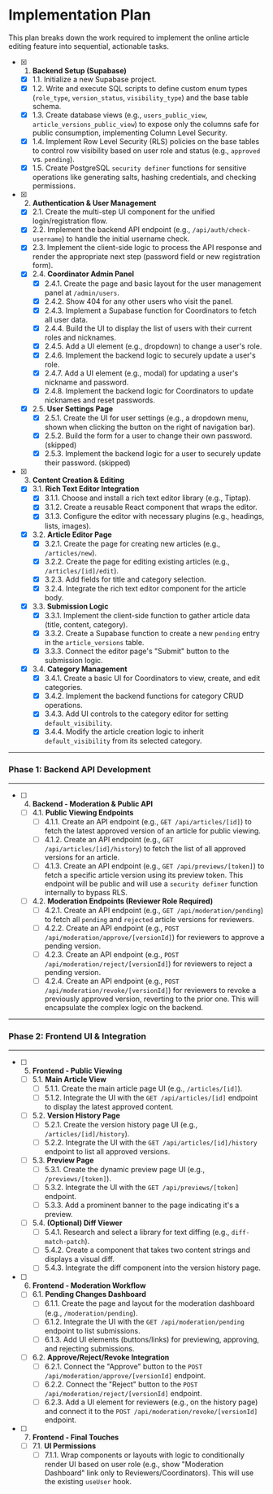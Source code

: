 # Implementation Plan

This plan breaks down the work required to implement the online article editing feature into sequential, actionable tasks.

- [x] 1. **Backend Setup (Supabase)**
  - [x] 1.1. Initialize a new Supabase project.
  - [x] 1.2. Write and execute SQL scripts to define custom enum types (`role_type`, `version_status`, `visibility_type`) and the base table schema.
  - [x] 1.3. Create database views (e.g., `users_public_view`, `article_versions_public_view`) to expose only the columns safe for public consumption, implementing Column Level Security.
  - [x] 1.4. Implement Row Level Security (RLS) policies on the base tables to control row visibility based on user role and status (e.g., `approved` vs. `pending`).
  - [x] 1.5. Create PostgreSQL `security definer` functions for sensitive operations like generating salts, hashing credentials, and checking permissions.

- [x] 2. **Authentication & User Management**
  - [x] 2.1. Create the multi-step UI component for the unified login/registration flow.
  - [x] 2.2. Implement the backend API endpoint (e.g., `/api/auth/check-username`) to handle the initial username check.
  - [x] 2.3. Implement the client-side logic to process the API response and render the appropriate next step (password field or new registration form).
  - [x] 2.4. **Coordinator Admin Panel**
    - [x] 2.4.1. Create the page and basic layout for the user management panel at `/admin/users`.
    - [x] 2.4.2. Show 404 for any other users who visit the panel.
    - [x] 2.4.3. Implement a Supabase function for Coordinators to fetch all user data.
    - [x] 2.4.4. Build the UI to display the list of users with their current roles and nicknames.
    - [x] 2.4.5. Add a UI element (e.g., dropdown) to change a user's role.
    - [x] 2.4.6. Implement the backend logic to securely update a user's role.
    - [x] 2.4.7. Add a UI element (e.g., modal) for updating a user's nickname and password.
    - [x] 2.4.8. Implement the backend logic for Coordinators to update nicknames and reset passwords.
  - [x] 2.5. **User Settings Page**
    - [x] 2.5.1. Create the UI for user settings (e.g., a dropdown menu, shown when clicking the button on the right of navigation bar).
    - [x] 2.5.2. Build the form for a user to change their own password. (skipped)
    - [x] 2.5.3. Implement the backend logic for a user to securely update their password. (skipped)

- [x] 3. **Content Creation & Editing**
  - [x] 3.1. **Rich Text Editor Integration**
    - [x] 3.1.1. Choose and install a rich text editor library (e.g., Tiptap).
    - [x] 3.1.2. Create a reusable React component that wraps the editor.
    - [x] 3.1.3. Configure the editor with necessary plugins (e.g., headings, lists, images).
  - [x] 3.2. **Article Editor Page**
    - [x] 3.2.1. Create the page for creating new articles (e.g., `/articles/new`).
    - [x] 3.2.2. Create the page for editing existing articles (e.g., `/articles/[id]/edit`).
    - [x] 3.2.3. Add fields for title and category selection.
    - [x] 3.2.4. Integrate the rich text editor component for the article body.
  - [x] 3.3. **Submission Logic**
    - [x] 3.3.1. Implement the client-side function to gather article data (title, content, category).
    - [x] 3.3.2. Create a Supabase function to create a new `pending` entry in the `article_versions` table.
    - [x] 3.3.3. Connect the editor page's "Submit" button to the submission logic.
  - [x] 3.4. **Category Management**
    - [x] 3.4.1. Create a basic UI for Coordinators to view, create, and edit categories.
    - [x] 3.4.2. Implement the backend functions for category CRUD operations.
    - [x] 3.4.3. Add UI controls to the category editor for setting `default_visibility`.
    - [x] 3.4.4. Modify the article creation logic to inherit `default_visibility` from its selected category.

---

### Phase 1: Backend API Development

---

- [ ] 4. **Backend - Moderation & Public API**
  - [ ] 4.1. **Public Viewing Endpoints**
    - [ ] 4.1.1. Create an API endpoint (e.g., `GET /api/articles/[id]`) to fetch the latest approved version of an article for public viewing.
    - [ ] 4.1.2. Create an API endpoint (e.g., `GET /api/articles/[id]/history`) to fetch the list of all approved versions for an article.
    - [ ] 4.1.3. Create an API endpoint (e.g., `GET /api/previews/[token]`) to fetch a specific article version using its preview token. This endpoint will be public and will use a `security definer` function internally to bypass RLS.
  - [ ] 4.2. **Moderation Endpoints (Reviewer Role Required)**
    - [ ] 4.2.1. Create an API endpoint (e.g., `GET /api/moderation/pending`) to fetch all `pending` and `rejected` article versions for reviewers.
    - [ ] 4.2.2. Create an API endpoint (e.g., `POST /api/moderation/approve/[versionId]`) for reviewers to approve a pending version.
    - [ ] 4.2.3. Create an API endpoint (e.g., `POST /api/moderation/reject/[versionId]`) for reviewers to reject a pending version.
    - [ ] 4.2.4. Create an API endpoint (e.g., `POST /api/moderation/revoke/[versionId]`) for reviewers to revoke a previously approved version, reverting to the prior one. This will encapsulate the complex logic on the backend.

---

### Phase 2: Frontend UI & Integration

---

- [ ] 5. **Frontend - Public Viewing**
  - [ ] 5.1. **Main Article View**
    - [ ] 5.1.1. Create the main article page UI (e.g., `/articles/[id]`).
    - [ ] 5.1.2. Integrate the UI with the `GET /api/articles/[id]` endpoint to display the latest approved content.
  - [ ] 5.2. **Version History Page**
    - [ ] 5.2.1. Create the version history page UI (e.g., `/articles/[id]/history`).
    - [ ] 5.2.2. Integrate the UI with the `GET /api/articles/[id]/history` endpoint to list all approved versions.
  - [ ] 5.3. **Preview Page**
    - [ ] 5.3.1. Create the dynamic preview page UI (e.g., `/previews/[token]`).
    - [ ] 5.3.2. Integrate the UI with the `GET /api/previews/[token]` endpoint.
    - [ ] 5.3.3. Add a prominent banner to the page indicating it's a preview.
  - [ ] 5.4. **(Optional) Diff Viewer**
    - [ ] 5.4.1. Research and select a library for text diffing (e.g., `diff-match-patch`).
    - [ ] 5.4.2. Create a component that takes two content strings and displays a visual diff.
    - [ ] 5.4.3. Integrate the diff component into the version history page.

- [ ] 6. **Frontend - Moderation Workflow**
  - [ ] 6.1. **Pending Changes Dashboard**
    - [ ] 6.1.1. Create the page and layout for the moderation dashboard (e.g., `/moderation/pending`).
    - [ ] 6.1.2. Integrate the UI with the `GET /api/moderation/pending` endpoint to list submissions.
    - [ ] 6.1.3. Add UI elements (buttons/links) for previewing, approving, and rejecting submissions.
  - [ ] 6.2. **Approve/Reject/Revoke Integration**
    - [ ] 6.2.1. Connect the "Approve" button to the `POST /api/moderation/approve/[versionId]` endpoint.
    - [ ] 6.2.2. Connect the "Reject" button to the `POST /api/moderation/reject/[versionId]` endpoint.
    - [ ] 6.2.3. Add a UI element for reviewers (e.g., on the history page) and connect it to the `POST /api/moderation/revoke/[versionId]` endpoint.

- [ ] 7. **Frontend - Final Touches**
  - [ ] 7.1. **UI Permissions**
    - [ ] 7.1.1. Wrap components or layouts with logic to conditionally render UI based on user role (e.g., show "Moderation Dashboard" link only to Reviewers/Coordinators). This will use the existing `useUser` hook.
